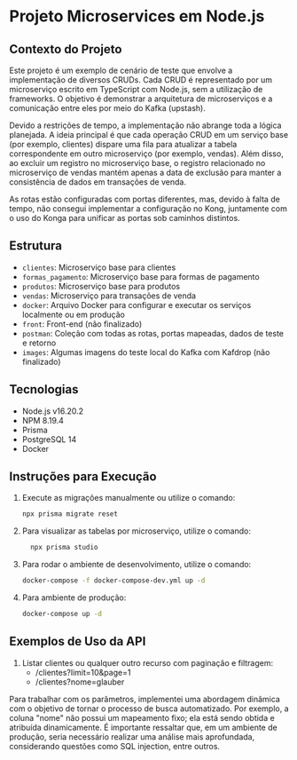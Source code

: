 # Projeto Microservices em Node.js

## Contexto do Projeto

Este projeto é um exemplo de cenário de teste que envolve a implementação de diversos CRUDs. Cada CRUD é representado por um microserviço escrito em TypeScript com Node.js, sem a utilização de frameworks. O objetivo é demonstrar a arquitetura de microserviços e a comunicação entre eles por meio do Kafka (upstash).

Devido a restrições de tempo, a implementação não abrange toda a lógica planejada. A ideia principal é que cada operação CRUD em um serviço base (por exemplo, clientes) dispare uma fila para atualizar a tabela correspondente em outro microserviço (por exemplo, vendas). Além disso, ao excluir um registro no microserviço base, o registro relacionado no microserviço de vendas mantém apenas a data de exclusão para manter a consistência de dados em transações de venda.

As rotas estão configuradas com portas diferentes, mas, devido à falta de tempo, não consegui implementar a configuração no Kong, juntamente com o uso do Konga para unificar as portas sob caminhos distintos.

## Estrutura

- `clientes`: Microserviço base para clientes
- `formas_pagamento`: Microserviço base para formas de pagamento
- `produtos`: Microserviço base para produtos
- `vendas`: Microserviço para transações de venda
- `docker`: Arquivo Docker para configurar e executar os serviços localmente ou em produção
- `front`: Front-end (não finalizado)
- `postman`: Coleção com todas as rotas, portas mapeadas, dados de teste e retorno
- `images`: Algumas imagens do teste local do Kafka com Kafdrop (não finalizado)

## Tecnologias

- Node.js v16.20.2
- NPM 8.19.4
- Prisma
- PostgreSQL 14
- Docker

## Instruções para Execução

1. Execute as migrações manualmente ou utilize o comando:
   ```bash
   npx prisma migrate reset
2. Para visualizar as tabelas por microserviço, utilize o comando:
     ```bash
       npx prisma studio
3. Para rodar o ambiente de desenvolvimento, utilize o comando:
    ```bash
   docker-compose -f docker-compose-dev.yml up -d
4. Para ambiente de produção:
   ```bash
   docker-compose up -d

## Exemplos de Uso da API
1. Listar clientes ou qualquer outro recurso com paginação e filtragem:
    - /clientes?limit=10&page=1
    - /clientes?nome=glauber

Para trabalhar com os parâmetros, implementei uma abordagem dinâmica com o objetivo de tornar o processo de busca automatizado. Por exemplo, a coluna "nome" não possui um mapeamento fixo; ela está sendo obtida e atribuída dinamicamente.
É importante ressaltar que, em um ambiente de produção, seria necessário realizar uma análise mais aprofundada, considerando questões como SQL injection, entre outros.

